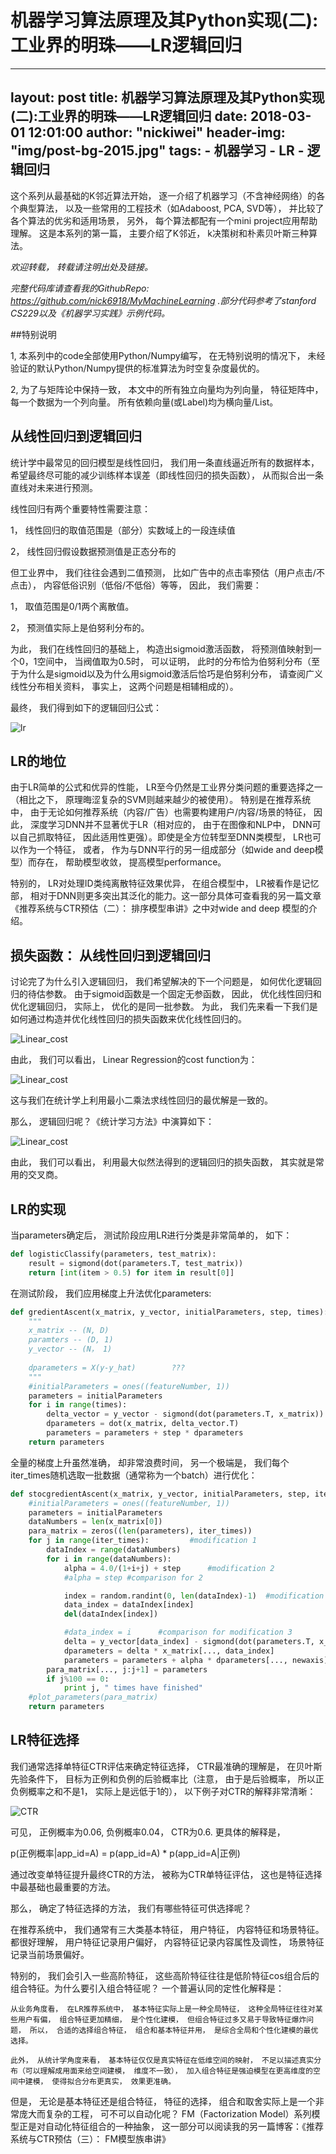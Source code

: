 # 机器学习算法原理及其Python实现(二):工业界的明珠——LR逻辑回归

---
layout:     post
title: 机器学习算法原理及其Python实现(二):工业界的明珠——LR逻辑回归
date:       2018-03-01 12:01:00
author:     "nickiwei"
header-img: "img/post-bg-2015.jpg"
tags:
    - 机器学习
    - LR
    - 逻辑回归
---


这个系列从最基础的K邻近算法开始， 逐一介绍了机器学习（不含神经网络）的各个典型算法， 以及一些常用的工程技术（如Adaboost, PCA, SVD等）， 并比较了各个算法的优劣和适用场景， 另外， 每个算法都配有一个mini project应用帮助理解。 这是本系列的第一篇， 主要介绍了K邻近， k决策树和朴素贝叶斯三种算法。

*欢迎转载， 转载请注明出处及链接。*

*完整代码库请查看我的GithubRepo: <https://github.com/nick6918/MyMachineLearning> .部分代码参考了stanford CS229以及《机器学习实践》示例代码。*

##特别说明

1, 本系列中的code全部使用Python/Numpy编写， 在无特别说明的情况下， 未经验证的默认Python/Numpy提供的标准算法为时空复杂度最优的。

2, 为了与矩阵论中保持一致， 本文中的所有独立向量均为列向量， 特征矩阵中， 每一个数据为一个列向量。 所有依赖向量(或Label)均为横向量/List。

## 从线性回归到逻辑回归

统计学中最常见的回归模型是线性回归， 我们用一条直线逼近所有的数据样本， 希望最终尽可能的减少训练样本误差（即线性回归的损失函数）， 从而拟合出一条直线对未来进行预测。

线性回归有两个重要特性需要注意：

1， 线性回归的取值范围是（部分）实数域上的一段连续值

2， 线性回归假设数据预测值是正态分布的

但工业界中， 我们往往会遇到二值预测， 比如广告中的点击率预估（用户点击/不点击）， 内容低俗识别（低俗/不低俗）等等， 因此， 我们需要：

1， 取值范围是0/1两个离散值。

2， 预测值实际上是伯努利分布的。

为此， 我们在线性回归的基础上， 构造出sigmoid激活函数， 将预测值映射到一个0，1空间中， 当阀值取为0.5时， 可以证明， 此时的分布恰为伯努利分布（至于为什么是sigmoid以及为什么用sigmoid激活后恰巧是伯努利分布， 请查阅广义线性分布相关资料， 事实上， 这两个问题是相辅相成的）。

最终， 我们得到如下的逻辑回归公式：

![lr](/Users/weifanding/Desktop/pictures/LR01.jpg)

## LR的地位

由于LR简单的公式和优异的性能， LR至今仍然是工业界分类问题的重要选择之一（相比之下， 原理晦涩复杂的SVM则越来越少的被使用）。 特别是在推荐系统中， 由于无论如何推荐系统（内容/广告）也需要构建用户/内容/场景的特征， 因此， 深度学习DNN并不显著优于LR（相对应的， 由于在图像和NLP中， DNN可以自己抓取特征， 因此适用性更强）。即使是全方位转型至DNN类模型， LR也可以作为一个特征， 或者， 作为与DNN平行的另一组成部分（如wide and deep模型）而存在， 帮助模型收敛， 提高模型performance。

特别的， LR对处理ID类纯离散特征效果优异， 在组合模型中， LR被看作是记忆部， 相对于DNN则更多突出其泛化的能力。这一部分具体可查看我的另一篇文章《推荐系统与CTR预估（二）： 排序模型串讲》之中对wide and deep 模型的介绍。

## 损失函数： 从线性回归到逻辑回归

讨论完了为什么引入逻辑回归， 我们希望解决的下一个问题是， 如何优化逻辑回归的待估参数。 由于sigmoid函数是一个固定无参函数， 因此， 优化线性回归和优化逻辑回归， 实际上， 优化的是同一批参数。 为此， 我们先来看一下我们是如何通过构造并优化线性回归的损失函数来优化线性回归的。

![Linear_cost](/Users/weifanding/Desktop/pictures/LR02.jpg)
 
由此， 我们可以看出， Linear Regression的cost function为：

![Linear_cost](/Users/weifanding/Desktop/pictures/LR03.jpg)

这与我们在统计学上利用最小二乘法求线性回归的最优解是一致的。

那么， 逻辑回归呢？《统计学习方法》中演算如下：

![Linear_cost](/Users/weifanding/Desktop/pictures/LR04.jpg)

由此， 我们可以看出， 利用最大似然法得到的逻辑回归的损失函数， 其实就是常用的交叉商。

## LR的实现

当parameters确定后， 测试阶段应用LR进行分类是非常简单的， 如下：

```python
def logisticClassify(parameters, test_matrix):
	result = sigmond(dot(parameters.T, test_matrix))
	return [int(item > 0.5) for item in result[0]]
```

在测试阶段， 我们应用梯度上升法优化parameters:

```python
def gredientAscent(x_matrix, y_vector, initialParameters, step, times):
	"""
	x_matrix -- (N, D)
	paramters -- (D, 1)
	y_vector -- (N， 1)
	
	dparameters = X(y-y_hat)		???
	"""
	#initialParameters = ones((featureNumber, 1))
	parameters = initialParameters
	for i in range(times):
		delta_vector = y_vector - sigmond(dot(parameters.T, x_matrix))
		dparameters = dot(x_matrix, delta_vector.T)
		parameters = parameters + step * dparameters
	return parameters
```

全量的梯度上升虽然准确， 却非常浪费时间， 另一个极端是， 我们每个iter_times随机选取一批数据（通常称为一个batch）进行优化：

```python
def stocgredientAscent(x_matrix, y_vector, initialParameters, step, iter_times):
	#initialParameters = ones((featureNumber, 1))
	parameters = initialParameters
	dataNumbers = len(x_matrix[0])
	para_matrix = zeros((len(parameters), iter_times))
	for j in range(iter_times):			#modification 1
		dataIndex = range(dataNumbers)
		for i in range(dataNumbers):
			alpha = 4.0/(1+i+j) + step		#modification 2
			#alpha = step #comparison for 2

			index = random.randint(0, len(dataIndex)-1)  #modification 3
			data_index = dataIndex[index]
			del(dataIndex[index])

			#data_index = i      #comparison for modification 3
			delta = y_vector[data_index] - sigmond(dot(parameters.T, x_matrix[..., data_index]))
			dparameters = delta * x_matrix[..., data_index]
			parameters = parameters + alpha * dparameters[..., newaxis]
		para_matrix[..., j:j+1] = parameters
		if j%100 == 0:
			print j, " times have finished"
	#plot_parameters(para_matrix)
	return parameters
```

## LR特征选择

我们通常选择单特征CTR评估来确定特征选择， CTR最准确的理解是， 在贝叶斯先验条件下， 目标为正例和负例的后验概率比（注意， 由于是后验概率， 所以正负例概率之和不是1， 实际上是远低于1的）， 以下例子对CTR的解释非常清晰：

![CTR](/Users/weifanding/Desktop/pictures/LR05.jpg)

可见， 正例概率为0.06, 负例概率0.04， CTR为0.6. 更具体的解释是， 

p(正例概率|app_id=A) = p(app_id=A) * p(app_id=A|正例)

通过改变单特征提升最终CTR的方法， 被称为CTR单特征评估， 这也是特征选择中最基础也最重要的方法。

那么， 确定了特征选择的方法， 我们有哪些特征可供选择呢？

在推荐系统中， 我们通常有三大类基本特征， 用户特征， 内容特征和场景特征。 都很好理解， 用户特征记录用户偏好， 内容特征记录内容属性及调性， 场景特征记录当前场景偏好。

特别的， 我们会引入一些高阶特征， 这些高阶特征往往是低阶特征cos组合后的组合特征。为什么要引入组合特征呢？ 一个普遍认同的定性化解释是：

	从业务角度看， 在LR推荐系统中， 基本特征实际上是一种全局特征， 这种全局特征往往对某些用户有偏， 组合特征更加精细， 是个性化建模， 但组合特征过多又易于导致特征爆炸问题， 所以， 合适的选择组合特征， 组合和基本特征并用， 是综合全局和个性化建模的最优选择。
	
	此外， 从统计学角度来看， 基本特征仅仅是真实特征在低维空间的映射， 不足以描述真实分布（可以理解成用面来给空间建模， 维度不一致）， 加入组合特征是强迫模型在更高维度的空间中建模， 使得拟合分布更真实， 效果更准确。
	

但是， 无论是基本特征还是组合特征， 特征的选择， 组合和取舍实际上是一个非常庞大而复杂的工程， 可不可以自动化呢？ FM（Factorization Model）系列模型正是对自动化特征组合的一种抽象， 这一部分可以阅读我的另一篇博客：《推荐系统与CTR预估（三）： FM模型族串讲》



